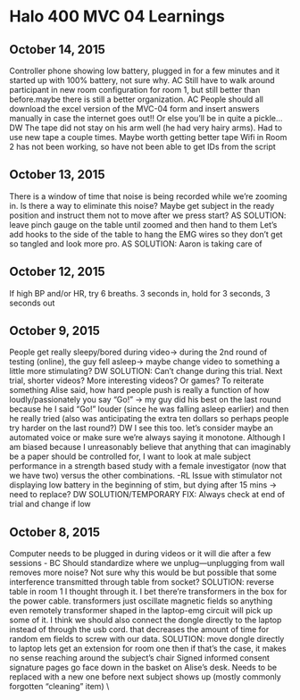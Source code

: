 # Halo 400 MVC 04 Learnings

## October 14, 2015
Controller phone showing low battery, plugged in for a few minutes and it started up with 100% battery, not sure why. AC
Still have to walk around participant in new room configuration for room 1, but still better than before.maybe there is still a better organization. AC
People should all download the excel version of the MVC-04 form and insert answers manually in case the internet goes out!! Or else you’ll be in quite a pickle... DW 
The tape did not stay on his arm well (he had very hairy arms). Had to use new tape a couple times. Maybe worth getting better tape
Wifi in Room 2 has not been working, so have not been able to get IDs from the script

## October 13, 2015
There is a window of time that noise is being recorded while we’re zooming in. Is there a way to eliminate this noise? Maybe get subject in the ready position and instruct them not to move after we press start? AS SOLUTION: leave pinch gauge on the table until zoomed and then hand to them
Let’s add hooks to the side of the table to hang the EMG wires so they don’t get so tangled and look more pro. AS SOLUTION: Aaron is taking care of

## October 12, 2015
If high BP and/or HR, try 6 breaths. 3 seconds in, hold for 3 seconds, 3 seconds out 

## October 9, 2015
People get really sleepy/bored during video→ during the 2nd round of testing (online), the guy fell asleep→ maybe change video to something a little more stimulating? DW SOLUTION: Can’t change during this trial. Next trial, shorter videos? More interesting videos? Or games?
To reiterate something Alise said, how hard people push is really a function of how loudly/passionately you say “Go!” → my guy did his best on the last round because he I said “Go!” louder (since he was falling asleep earlier) and then he really tried (also was anticipating the extra ten dollars so perhaps people try harder on the last round?) DW
I see this too.  let’s consider maybe an automated voice or make sure we’re always saying it monotone.  Although I am biased because I unreasonably believe that anything that can imaginably be a paper should be controlled for, I want to look at male subject performance in a strength based study with a female investigator (now that we have two) versus the other combinations. -RL
Issue with stimulator not displaying low battery in the beginning of stim, but dying after 15 mins → need to replace? DW SOLUTION/TEMPORARY FIX: Always check at end of trial and change if low

## October 8, 2015
Computer needs to be plugged in during videos or it will die after a few sessions - BC
Should standardize where we unplug—unplugging from wall removes more noise? Not sure why this would be but possible that some interference transmitted through table from socket? SOLUTION: reverse table in room 1
I thought through it.  I bet there’re transformers in the box for the power cable.  transformers just oscillate magnetic fields so anything even remotely transformer shaped in the laptop-emg circuit will pick up some of it.
I think we should also connect the dongle directly to the laptop instead of through the usb cord.  that decreases the amount of time for random em fields to screw with our data. SOLUTION: move dongle directly to laptop
lets get an extension for room one then if that’s the case, it makes no sense reaching around the subject’s chair
Signed informed consent signature pages go face down in the basket on Alise’s desk. Needs to be replaced with a new one before next subject shows up (mostly commonly forgotten “cleaning” item) \